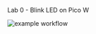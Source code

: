 Lab 0 - Blink LED on Pico W


![example workflow](https://github.com/muteebakram/lab0/actions/workflows/main.yml/badge.svg)

